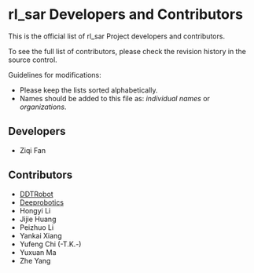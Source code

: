 # rl_sar Developers and Contributors

This is the official list of rl_sar Project developers and contributors.

To see the full list of contributors, please check the revision history in the source control.

Guidelines for modifications:

* Please keep the lists sorted alphabetically.
* Names should be added to this file as: *individual names* or *organizations*.

## Developers

* Ziqi Fan

## Contributors

* [DDTRobot](https://directdrive.com/)
* [Deeprobotics](http://www.deeprobotics.cn/en)
* Hongyi Li
* Jijie Huang
* Peizhuo Li
* Yankai Xiang
* Yufeng Chi (-T.K.-)
* Yuxuan Ma
* Zhe Yang
